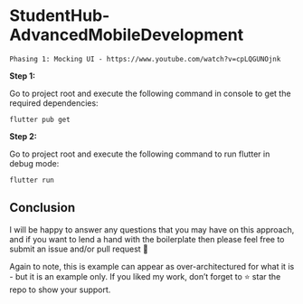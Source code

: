 # StudentHub-AdvancedMobileDevelopment

```
Phasing 1: Mocking UI - https://www.youtube.com/watch?v=cpLQGUNOjnk
```
**Step 1:**

Go to project root and execute the following command in console to get the required dependencies: 

```
flutter pub get 
```

**Step 2:**

Go to project root and execute the following command to run flutter in debug mode: 

```
flutter run 
```


## Conclusion

I will be happy to answer any questions that you may have on this approach, and if you want to lend a hand with the boilerplate then please feel free to submit an issue and/or pull request 🙂

Again to note, this is example can appear as over-architectured for what it is - but it is an example only. If you liked my work, don’t forget to ⭐ star the repo to show your support.

